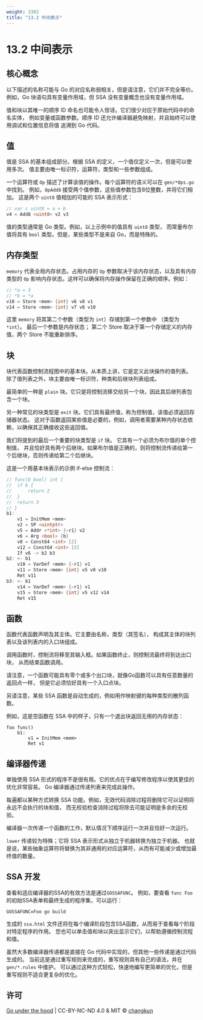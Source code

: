 ```yaml
---
weight: 3302
title: "13.2 中间表示"
---
```


# 13.2 中间表示



<!-- 主题包括：Block DAG Graph、分支预测 -->

## 核心概念

以下描述的名称可能与 Go 的对应名称弱相关，但是请注意，它们并不完全等价。
例如，Go 块语句具有变量作用域，但 SSA 没有变量概念也没有变量作用域。

值和块以其唯一的顺序 ID 命名也可能令人惊讶。它们很少对应于原始代码中的命名实体，
例如变量或函数参数。顺序 ID 还允许编译器避免映射，并且始终可以使用调试和位置信息将值
追溯到 Go 代码。

## 值

值是 SSA 的基本组成部分。根据 SSA 的定义，一个值仅定义一次，但是可以使用多次。
值主要由唯一标识符，运算符，类型和一些参数组成。

一个运算符或 `Op` 描述了计算该值的操作。每个运算符的语义可以在 `gen/*Ops.go` 中找到。
例如，`OpAdd8` 接受两个值参数，这些值参数包含8位整数，并将它们相加。
这是两个 `uint8` 值相加的可能的 SSA 表示形式：

```go
// var c uint8 = a + b
v4 = Add8 <uint8> v2 v3
```

值的类型通常是 Go 类型。例如，以上示例中的值具有 `uint8` 类型，
而常量布尔值将具有 `bool` 类型。但是，某些类型不是来自 Go，而是特殊的。

## 内存类型

`memory` 代表全局内存状态。占用内存的 `Op` 参数取决于该内存状态，以及具有内存类型的
`Op` 影响内存状态。这样可以确保将内存操作保留在正确的顺序。例如：

```go
// *a = 3
// *b = *a
v10 = Store <mem> {int} v6 v8 v1
v14 = Store <mem> {int} v7 v8 v10
```

这里 `memory` 将其第二个参数（类型为 `int`）存储到第一个参数中
（类型为 `*int`）。 最后一个参数是内存状态；
第二个 Store 取决于第一个存储定义的内存值，两个 Store 不能重新排序。

## 块

块代表函数控制流程图中的基本块。从本质上讲，它是定义此块操作的值列表。
除了值列表之外，块主要由唯一标识符，种类和后继块列表组成。

最简单的一种是 `plain` 块。它只是将控制流移交给另一个块，因此其后继列表包含一个块。

另一种常见的块类型是 `exit` 块。它们具有最终值，称为控制值，该值必须返回存储器状态。
这对于函数返回某些值是必要的，例如，调用者需要某种内存状态依赖，以确保其正确接收这些返回值。

我们将提到的最后一个重要的块类型是 `if` 块。 它具有一个必须为布尔值的单个控制值，
并且恰好具有两个后继块。如果布尔值是正确的，则将控制流传递给第一个后继块，否则传递给第二个后继块。

这是一个用基本块表示的示例 if-else 控制流：

```go
// func(b bool) int {
// 	if b {
// 		return 2
// 	}
// 	return 3
// }
b1:
    v1 = InitMem <mem>
    v2 = SP <uintptr>
    v5 = Addr <*int> {~r1} v2
    v6 = Arg <bool> {b}
    v8 = Const64 <int> [2]
    v12 = Const64 <int> [3]
    If v6 -> b2 b3
b2: <- b1
    v10 = VarDef <mem> {~r1} v1
    v11 = Store <mem> {int} v5 v8 v10
    Ret v11
b3: <- b1
    v14 = VarDef <mem> {~r1} v1
    v15 = Store <mem> {int} v5 v12 v14
    Ret v15
```

## 函数

函数代表函数声明及其主体。它主要由名称，类型（其签名），
构成其主体的块列表以及该列表内的入口块组成。

调用函数时，控制流将移至其输入框。如果函数终止，则控制流最终将到达出口块，
从而结束函数调用。

请注意，一个函数可能具有零个或多个出口块，就像Go函数可以具有任意数量的返回点一样，
但是它必须恰好具有一个入口点块。

另请注意，某些 SSA 函数是自动生成的，例如用作映射键的每种类型的散列函数。

例如，这是空函数在 SSA 中的样子，只有一个退出块返回无用的内存状态：

```
foo func()
    b1:
        v1 = InitMem <mem>
        Ret v1
```

## 编译器传递

单独使用 SSA 形式的程序不是很有用。它的优点在于编写修改程序以使其更佳的优化非常容易。
Go 编译器通过传递列表来完成此操作。

每遍都以某种方式转换 SSA 功能。例如，无效代码消除过程将删除它可以证明将永远不会执行的块和值，
而无校验检查消除过程将除去可能证明是多余的无校验。

编译器一次传递一个函数的工作，默认情况下顺序运行一次并且恰好一次运行。

`lower` 传递较为特殊；它将 SSA 表示形式从独立于机器转换为独立于机器。
也就是说，某些抽象运算符将替换为其非通用的对应运算符，从而有可能减少或增加最终值的数量。

## SSA 开发

查看和适应编译器的SSA的有效方法是通过`GOSSAFUNC`。 例如，要查看 `func Foo` 
的初始SSA表单和最终生成的程序集，可以运行：

```
GOSSAFUNC=Foo go build
```

生成的 `ssa.html` 文件还将在每个编译阶段包含SSA函数，从而易于查看每个阶段对特定程序的作用。
您也可以单击值和块以突出显示它们，以帮助遵循控制流程和值。

虽然大多数编译器传递都是直接在 Go 代码中实现的，但其他一些传递是通过代码生成的。
当前这是通过重写规则来完成的，重写规则具有自己的语法，并在 `gen/*.rules` 中维护。
可以通过这种方式轻松，快速地编写更简单的优化，但是重写规则不适合更复杂的优化。

## 许可

[Go under the hood](https://github.com/golang-design/under-the-hood) | CC-BY-NC-ND 4.0 & MIT &copy; [changkun](https://changkun.de)